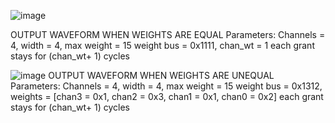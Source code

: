 ![image](https://github.com/user-attachments/assets/5cfb9189-1ddf-45d2-a7b4-eacaab3a4050)

OUTPUT WAVEFORM WHEN WEIGHTS ARE EQUAL
Parameters: Channels = 4, width = 4, max weight = 15
weight bus = 0x1111, chan_wt = 1
each grant stays for (chan_wt+ 1) cycles


![image](https://github.com/user-attachments/assets/944aa1a7-ee21-4f10-a2a8-ecd595a9a103)
OUTPUT WAVEFORM WHEN WEIGHTS ARE UNEQUAL
Parameters: Channels = 4, width = 4, max weight = 15
weight bus = 0x1312, weights = [chan3 = 0x1, chan2 = 0x3, chan1 = 0x1, chan0 = 0x2]
each grant stays for (chan_wt+ 1) cycles
